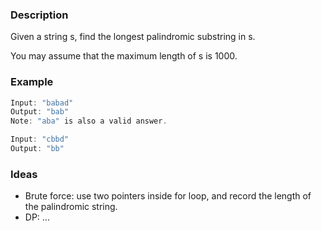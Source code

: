 ### Description

Given a string s, find the longest palindromic substring in s. 

You may assume that the maximum length of s is 1000.

### Example 

``````cpp
Input: "babad"
Output: "bab"
Note: "aba" is also a valid answer.

Input: "cbbd"
Output: "bb"
``````

### Ideas
- Brute force: use two pointers inside for loop, and record the length of the palindromic string.
- DP: ...

